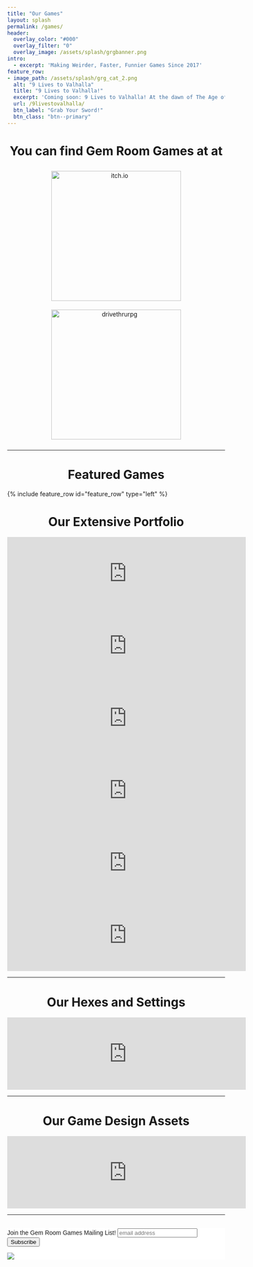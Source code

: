 ```yaml
---
title: "Our Games"
layout: splash
permalink: /games/
header:
  overlay_color: "#000"
  overlay_filter: "0"
  overlay_image: /assets/splash/grgbanner.png
intro:
  - excerpt: 'Making Weirder, Faster, Funnier Games Since 2017'
feature_row:
- image_path: /assets/splash/grg_cat_2.png
  alt: "9 Lives to Valhalla"
  title: "9 Lives to Valhalla!"
  excerpt: 'Coming soon: 9 Lives to Valhalla! At the dawn of The Age of Beasts, a warband of death metal viking cats led personally by DEATH leave a wake of blood and carnage against those who love the leash. Nine lives to stalk the earth! Nine times to die with sword in paw! Nine Lives to Valhalla!'
  url: /9livestovalhalla/
  btn_label: "Grab Your Sword!"
  btn_class: "btn--primary"
---
```

<h1 align="middle">You can find Gem Room Games at at</h1>
<p align="middle">
  <a href="https://gemroomgames.itch.io"><img src="{{ site.url }}/assets/splash/itchio-logo-black.png" alt="itch.io" width="300" style="margin: 10px 25px 10px 25px;"/></a>
  <a href="https://www.drivethrurpg.com/browse/pub/19831/Gem-Room-Games"><img src="{{ site.url }}/assets/splash/drivethrurpg-logo-small.png" alt="drivethrurpg" width="300" style="margin: 10px 25px 10px 25px;"/></a>
</p><hr>
<h1 align="middle">Featured Games</h1>
{% include feature_row id="feature_row" type="left" %}
<h1 align="middle">Our Extensive Portfolio</h1>
<center>
<iframe src="https://itch.io/embed/1314521" height="167" width="552" frameborder="0"><a href="https://gemroomgames.itch.io/the-weavers-observatory">The Weaver&#039;s Observatory by Gem Room Games</a></iframe> <iframe src="https://itch.io/embed/1073822" height="167" width="552" frameborder="0"><a href="https://gemroomgames.itch.io/federation-hr">Federation HR by Gem Room Games</a></iframe> <iframe src="https://itch.io/embed/976411" height="167" width="552" frameborder="0"><a href="https://gemroomgames.itch.io/neutron-axe">Neutron Axe by Gem Room Games</a></iframe> <iframe src="https://itch.io/embed/957328" height="167" width="552" frameborder="0"><a href="https://gemroomgames.itch.io/dukkborg">DUKK BÖRG by Gem Room Games</a></iframe> <iframe src="https://itch.io/embed/593412" height="167" width="552" frameborder="0"><a href="https://gemroomgames.itch.io/subwayrunners">Subway Runners by Gem Room Games</a></iframe> <iframe src="https://itch.io/embed/455197" height="167" width="552" frameborder="0"><a href="https://gemroomgames.itch.io/hml">High Magic Lowlives by Gem Room Games</a></iframe><hr>
</center>
<h1 align="middle">Our Hexes and Settings</h1>
<center>
<iframe src="https://itch.io/embed/1345981" height="167" width="552" frameborder="0"><a href="https://gemroomgames.itch.io/the-hollow-lake">The Hollow Lake by Gem Room Games</a></iframe><hr>
</center>
<h1 align="middle">Our Game Design Assets</h1>
<center>
<iframe src="https://itch.io/embed/1019760" height="167" width="552" frameborder="0"><a href="https://gemroomgames.itch.io/gem-room-games-technical-manual">Gem Room Games Technical Manual by Gem Room Games</a></iframe>
</center>
<hr><br>
<!-- Begin Mailchimp Signup Form -->
<link href="//cdn-images.mailchimp.com/embedcode/horizontal-slim-10_7_dtp.css" rel="stylesheet" type="text/css">
<style type="text/css">
	#mc_embed_signup{background:#fff; clear:left; font:14px Helvetica,Arial,sans-serif; width:100%;}
	/* Add your own Mailchimp form style overrides in your site stylesheet or in this style block.
	   We recommend moving this block and the preceding CSS link to the HEAD of your HTML file. */
</style>
<div id="mc_embed_signup">
<form action="https://gemroomgames.us3.list-manage.com/subscribe/post?u=37261691aba985b7cdeaf9d8b&amp;id=9059331c9e" method="post" id="mc-embedded-subscribe-form" name="mc-embedded-subscribe-form" class="validate" target="_blank" novalidate>
    <div id="mc_embed_signup_scroll">
	<label for="mce-EMAIL">Join the Gem Room Games Mailing List!</label>
	<input type="email" value="" name="EMAIL" class="email" id="mce-EMAIL" placeholder="email address" required>
    <!-- real people should not fill this in and expect good things - do not remove this or risk form bot signups-->
    <div style="position: absolute; left: -5000px;" aria-hidden="true"><input type="text" name="b_37261691aba985b7cdeaf9d8b_9059331c9e" tabindex="-1" value=""></div>
        <div class="clear foot">
           <input type="submit" value="Subscribe" name="subscribe" id="mc-embedded-subscribe" class="button">
        </div>
	<p><a href="http://eepurl.com/hRqINX" title="Mailchimp - email marketing made easy and fun"><img class="referralBadge" src="https://eep.io/mc-cdn-images/template_images/branding_logo_text_dark_dtp.svg"></a></p>
    </div>
</form>
</div>

<!--End mc_embed_signup-->
<script src='https://storage.ko-fi.com/cdn/scripts/overlay-widget.js'></script>
<script>
  kofiWidgetOverlay.draw('gemroomgames', {
    'type': 'floating-chat',
    'floating-chat.donateButton.text': 'Support Us',
    'floating-chat.donateButton.background-color': '#794bc4',
    'floating-chat.donateButton.text-color': '#fff'
  });
</script>
